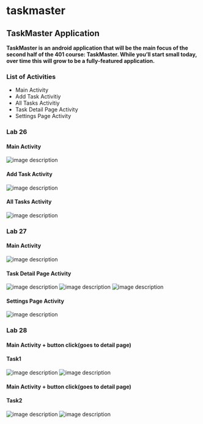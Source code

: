 # taskmaster

## TaskMaster Application
**TaskMaster is an android application that will be the main focus of the second half of the 401 course: TaskMaster. While you’ll start small today, over time this will grow to be a fully-featured application.**

### List of Activities 
- Main Activity
- Add Task Activitiy 
- All Tasks Activitiy
- Task Detail Page Activity 
- Settings Page Activity 


### Lab 26

#### Main Activity
![image description](screenshots/Lab26/MainActivity.png)

#### Add Task Activity
![image description](screenshots/Lab26/AddTaskActivity.png)

#### All Tasks Activity
![image description](screenshots/Lab26/AllTasksActivity.png)


### Lab 27

#### Main Activity
![image description](screenshots/Lab27/MainActivity.png)

#### Task Detail Page Activity
![image description](screenshots/Lab27/TaskDetailPageActivity1.png)
![image description](screenshots/Lab27/TaskDetailPageActivity2.png)
![image description](screenshots/Lab27/TaskDetailPageActivity.png)

#### Settings Page Activity 
![image description](screenshots/Lab27/SettingsPageActivity.png)



### Lab 28

#### Main Activity + button click(goes to detail page)
#### Task1
![image description](screenshots/Lab28/MainActivity1.png)
![image description](screenshots/Lab28/DetailsActivity1.png)

#### Main Activity + button click(goes to detail page)
#### Task2
![image description](screenshots/Lab28/MainActivity2.png)
![image description](screenshots/Lab28/DetailsActivity2.png)
